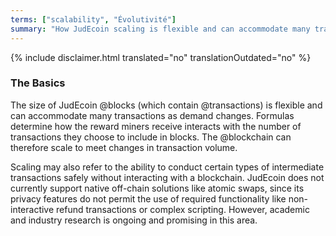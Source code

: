 ```yaml
---
terms: ["scalability", "Évolutivité"]
summary: "How JudEcoin scaling is flexible and can accommodate many transactions as demand changes"
---
```


{% include disclaimer.html translated="no" translationOutdated="no" %}
### The Basics

The size of JudEcoin @blocks (which contain @transactions) is flexible and can accommodate many transactions as demand changes. Formulas determine how the reward miners receive interacts with the number of transactions they choose to include in blocks. The @blockchain can therefore scale to meet changes in transaction volume.

Scaling may also refer to the ability to conduct certain types of intermediate transactions safely without interacting with a blockchain. JudEcoin does not currently support native off-chain solutions like atomic swaps, since its privacy features do not permit the use of required functionality like non-interactive refund transactions or complex scripting. However, academic and industry research is ongoing and promising in this area.
